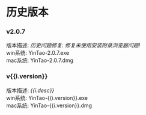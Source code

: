 # 历史版本

<script setup>
import { ref } from 'vue'

const versions = [
    {
        desc:"",
        version:"2.0.4"
    },
    {
        desc:"",
        version:"2.0.2"
    },
      {
        desc:"",
        version:"2.0.0"
    },
      {
        desc:"deepTest录制推荐版本",
        version:"1.1.7"
    }
]
</script>

<div>
    <h3>v2.0.7</h3>
    <div >
    <span>版本描述:</span> <i>历史问题修复: 修复未使用安装附录浏览器问题!</i>
    </div>
    <span>win系统:</span>
    <a :href="`https://storage.jd.com/assert/YinTaoSetup-2.0.7.exe`">YinTao-2.0.7.exe</a>
    <div>
        <span>mac系统:</span>
        <a :href="`https://storage.jd.com/assert/yintao-2.0.7.dmg`">YinTao-2.0.7.dmg</a>
    </div>
</div>


<div v-for="i in versions">
    <h3>v{{i.version}}</h3>
    <div v-if="i.desc">
    <span>版本描述:</span> <i>{{i.desc}}</i>
    </div>
    <span>win系统:</span>
    <a :href="`http://storage.jd.local/assert/cherrySetup-${i.version}.exe`">YinTao-{{i.version}}.exe</a>
    <div>
        <span>mac系统:</span>
        <a :href="`http://storage.jd.local/assert/cherry-${i.version}.dmg`">YinTao-{{i.version}}.dmg</a>
    </div>
</div>



